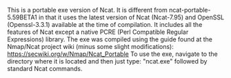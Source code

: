 This is a portable exe version of Ncat. It is different from ncat-portable-5.59BETA1 in that it uses the latest version of Ncat (Ncat-7.95) and OpenSSL (Openssl-3.3.1) available at the time of compilation. It includes all the features of Ncat except a native PCRE (Perl Compatible Regular Expressions) library.
The exe was compiled using the guide found at the Nmap/Ncat project wiki (minus some slight modifications):
https://secwiki.org/w/Nmap/Ncat_Portable
To use the exe, navigate to the directory where it is located and then just type: "ncat.exe" followed by standard Ncat commands.
